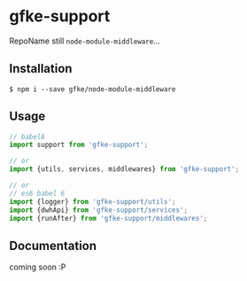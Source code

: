 # gfke-support

RepoName still ``` node-module-middleware ```...

## Installation

```Shell
$ npm i --save gfke/node-module-middleware
```

## Usage

```JavaScript
// babel6
import support from 'gfke-support';

// or
import {utils, services, middlewares} from 'gfke-support';

// or
// es6 babel 6
import {logger} from 'gfke-support/utils';
import {dwhApi} from 'gfke-support/services';
import {runAfter} from 'gfke-support/middlewares';
```

## Documentation

coming soon :P

